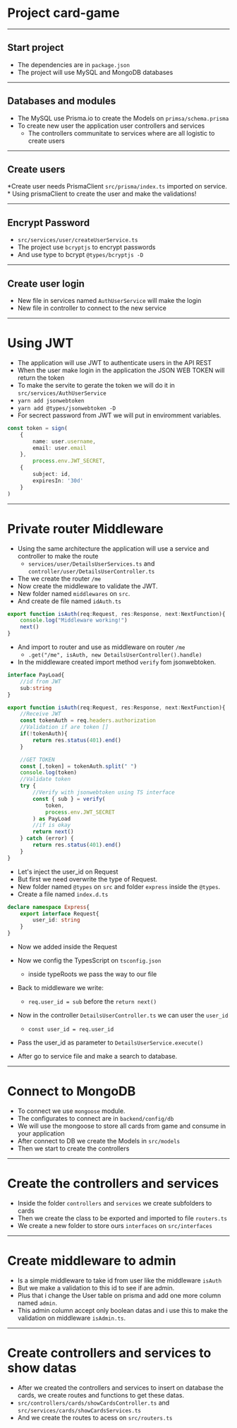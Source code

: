 # Project card-game
***
## Start project
* The dependencies are in `package.json`
* The project will use MySQL and MongoDB databases
***
## Databases and modules
* The MySQL use Prisma.io to create the Models on `primsa/schema.prisma`
* To create new user the application user controllers and services
    * The controllers communitate to services where are all logistic to create users
***
## Create users
*Create user needs PrismaClient `src/prisma/index.ts` imported on service.
    * Using prismaClient to create the user and make the validations!
***
## Encrypt Password
* `src/services/user/createUserService.ts`
* The project use `bcryptjs` to encrypt passwords
* And use type to bcrypt `@types/bcryptjs -D`
***
## Create user login
* New file in services named `AuthUserService` will make the login
* New file in controller to connect to the new service
***
# Using JWT
* The application will use JWT to authenticate users in the API REST
* When the user make login in the application the JSON WEB TOKEN will return the token
* To make the servite to gerate the token we will do it in `src/services/AuthUserService`
* `yarn add jsonwebtoken`
* `yarn add @types/jsonwebtoken -D`
* For secrect password from JWT we will put in enviromment variables.
```ts
const token = sign(
    {
        name: user.username,
        email: user.email
    },
        process.env.JWT_SECRET,
    {
        subject: id,
        expiresIn: '30d'
    }
)
```
***
# Private router Middleware
* Using the same architecture the application will use a service and controller to make the route   
    * `services/user/DetailsUserServices.ts` and `controller/user/DetailsUserController.ts`
* The we create the router `/me`
* Now create the middleware to validate the JWT.
* New folder named `middlewares` on `src`.
* And create de file named `idAuth.ts`
```ts
export function isAuth(req:Request, res:Response, next:NextFunction){
    console.log("Middleware working!")
    next()
}
```
* And import to router and use as middleware on router `/me`
    * `.get("/me", isAuth, new DetailsUserController().handle)`
* In the middleware created import method `verify` fom jsonwebtoken.
```ts
interface PayLoad{
    //id from JWT
    sub:string
}

export function isAuth(req:Request, res:Response, next:NextFunction){
    //Receive JWT
    const tokenAuth = req.headers.authorization
    //Validation if are token []
    if(!tokenAuth){
        return res.status(401).end()
    }

    //GET TOKEN
    const [,token] = tokenAuth.split(" ")
    console.log(token)
    //Validate token
    try {
        //Verify with jsonwebtoken using TS interface
        const { sub } = verify(
            token,
            process.env.JWT_SECRET
        ) as PayLoad
        //if is okay
        return next()
    } catch (error) {
        return res.status(401).end()
    }
}
```
* Let's inject the user_id on Request
* But first we need overwrite the type of Request.
* New folder named `@types` on `src` and folder `express` inside the `@types`.
* Create a file named `index.d.ts`
```ts
declare namespace Express{
    export interface Request{
        user_id: string
    }
}
```
* Now we added inside the Request
* Now we config the TypesScript on `tsconfig.json`
    * inside typeRoots we pass the way to our file
* Back to middleware we write:
    * `req.user_id = sub` before the `return next()`

* Now in the controller `DetailsUserController.ts` we can user the `user_id`
    * `const user_id = req.user_id`
* Pass the user_id as parameter to `DetailsUserService.execute()`
* After go to service file and make a search to database.
***
# Connect to MongoDB
* To connect we use `mongoose` module.
* The configurates to connect are in `backend/config/db`
* We will use the mongoose to store all cards from game and consume in your application
* After connect to DB we create the Models in `src/models`
* Then we start to create the controllers
***
# Create the controllers and services
* Inside the folder `controllers` and `services` we create subfolders to cards
* Then we create the class to be exported and imported to file `routers.ts`
* We create a new folder to store ours `interfaces` on `src/interfaces`
***
# Create middleware to admin
* Is a simple middleware to take id from user like the middleware `isAuth`
* But we make a validation to this id to see if are admin.
* Plus that i change the User table on prisma and add one more column named `admin`.
* This admin column accept only boolean datas and i use this to make the validation on middleware `isAdmin.ts`.
***
# Create controllers and services to show datas
* After we created the controllers and services to insert on database the cards, we create routes and functions to get these datas.
* `src/controllers/cards/showCardsController.ts` and `src/services/cards/showCardsServices.ts`
* And we create the routes to acess on `src/routers.ts`